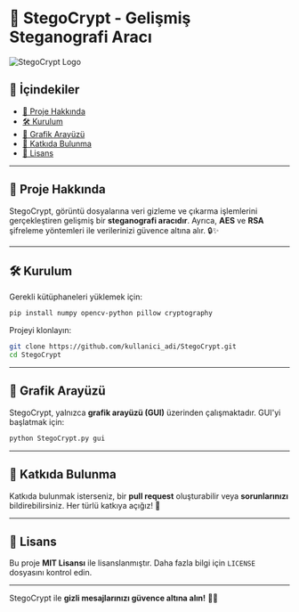 # 🚀 StegoCrypt - Gelişmiş Steganografi Aracı

![StegoCrypt Logo](<!-- Logo URL'si -->)

## 📌 İçindekiler
- [📖 Proje Hakkında](#-proje-hakkında)
- [🛠️ Kurulum](#-kurulum)
- [🎨 Grafik Arayüzü](#-grafik-arayüzü)
- [🤝 Katkıda Bulunma](#-katkıda-bulunma)
- [📜 Lisans](#-lisans)

---

## 📖 Proje Hakkında
StegoCrypt, görüntü dosyalarına veri gizleme ve çıkarma işlemlerini gerçekleştiren gelişmiş bir **steganografi aracıdır**. Ayrıca, **AES** ve **RSA** şifreleme yöntemleri ile verilerinizi güvence altına alır. 🔒✨

---

## 🛠️ Kurulum

Gerekli kütüphaneleri yüklemek için:
```bash
pip install numpy opencv-python pillow cryptography
```

Projeyi klonlayın:
```bash
git clone https://github.com/kullanici_adi/StegoCrypt.git
cd StegoCrypt
```

---

## 🎨 Grafik Arayüzü
StegoCrypt, yalnızca **grafik arayüzü (GUI)** üzerinden çalışmaktadır. GUI'yi başlatmak için:
```bash
python StegoCrypt.py gui
```

---

## 🤝 Katkıda Bulunma
Katkıda bulunmak isterseniz, bir **pull request** oluşturabilir veya **sorunlarınızı** bildirebilirsiniz. Her türlü katkıya açığız! 🚀

---

## 📜 Lisans
Bu proje **MIT Lisansı** ile lisanslanmıştır. Daha fazla bilgi için `LICENSE` dosyasını kontrol edin.

---

StegoCrypt ile **gizli mesajlarınızı güvence altına alın!** 🎉🔐

